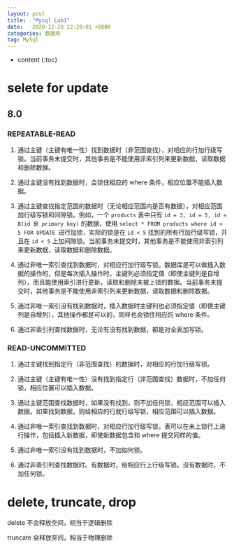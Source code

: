 ```yaml
---
layout: post
title:  "Mysql Lab1"
date:   2020-12-28 22:20:01 +0800
categories: 数据库
tag: MySql
---
```


* content
{:toc}

# selete for update

## 8.0

### REPEATABLE-READ

1. 通过主键（主键有唯一性）找到数据时（非范围查找），对相应的行加行级写锁。当前事务未提交时，其他事务是不能使用非索引列来更新数据，读取数据和删除数据。

2. 通过主键没有找到数据时，会锁住相应的 where 条件，相应位置不能插入数据。

3. 通过主键查找指定范围的数据时（无论相应范围内是否有数据），对相应范围加行级写锁和间隙锁。例如，一个 `products` 表中只有 `id = 3, id = 5, id = 8(id 是 primary key)` 的数据，使用 `select * FROM products where id < 5 FOR UPDATE `进行加锁，实际的锁是在 `id < 5` 找到的所有行加行级写锁，并且在 `id < 5` 上加间隙锁。当前事务未提交时，其他事务是不能使用非索引列来更新数据，读取数据和删除数据。

4. 通过非唯一索引查找到数据时，对相应行加行级写锁。数据库是可以做插入数据的操作的，但是每次插入操作时，主键列必须指定值（即使主键列是自增列），而且能使用索引进行更新，读取和删除未被上锁的数据。当前事务未提交时，其他事务是不能使用非索引列来更新数据，读取数据和删除数据。

5. 通过非唯一索引没有找到数据时，插入数据时主键列也必须指定值（即使主键列是自增列），其他操作都是可以的，同样也会锁住相应的 where 条件。

6. 通过非索引列查找数据时，无论有没有找到数据，都是对全表加写锁。

### READ-UNCOMMITTED

1. 通过主键找到指定行（非范围查找）的数据时，对相应的行加行级写锁。

2. 通过主键（主键有唯一性）没有找到指定行（非范围查找）数据时，不加任何锁，相应位置可以插入数据。

3. 通过主键范围查找数据时，如果没有找到，则不加任何锁，相应范围可以插入数据。如果找到数据，则给相应的行就行级写锁，相应范围可以插入数据。

4. 通过非唯一索引查找到数据时，对相应行加行级写锁。表可以在未上锁行上进行操作，包括插入新数据，即使新数据包含和 where 提交同样的值。

5. 通过非唯一索引没有找到数据时，不加如何锁。

6. 通过非索引列查找数据时。有数据时，给相应行上行级写锁。没有数据时，不加任何锁。

# delete, truncate, drop

delete 不会释放空间，相当于逻辑删除

truncate 会释放空间，相当于物理删除
